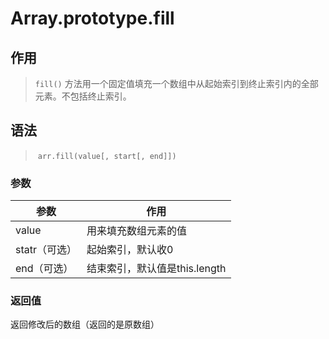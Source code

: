 #	Array.prototype.fill

##	作用

> `fill()` 方法用一个固定值填充一个数组中从起始索引到终止索引内的全部元素。不包括终止索引。

##	语法

> ​	`arr.fill(value[, start[, end]])`

###		参数

| 参数          | 作用                          |
| ------------- | ----------------------------- |
| value         | 用来填充数组元素的值          |
| statr（可选） | 起始索引，默认收0             |
| end（可选）   | 结束索引，默认值是this.length |



###	返回值



返回修改后的数组（返回的是原数组）